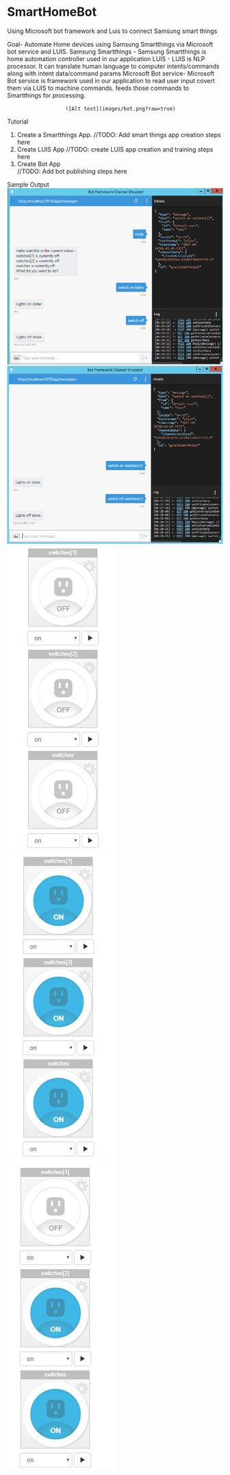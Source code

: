 # SmartHomeBot
Using Microsoft bot framework and Luis to connect Samsung smart things

Goal- Automate Home devices using Samsung Smartthings via Microsoft bot service and LUIS.
Samsung Smartthings - Samsung Smartthings is home automation controller used in our application
LUIS - LUIS is NLP processor. It can translate human language to computer intents/commands along with intent data/command params
Microsoft Bot service- Microsoft Bot service is framework used in our application to read user input covert them via LUIS to machine commands.
                       feeds those commands to Smartthings for processing.

                       ![Alt text](images/bot.png?raw=true)


Tutorial
1. Create a Smartthings App.
//TODO: Add smart things app creation steps here
2. Create LUIS App
//TODO: create LUIS app creation and training steps here
3. Create Bot App  
//TODO: Add bot publishing steps here

Sample Output
![Alt text](images/screenshot.png?raw=true)
![Alt text](images/screenshotIndividualSwitches.png?raw=true)
![Alt text](images/emulatorswitchesoff.png?raw=true)
![Alt text](images/emulatorswitcheson.png?raw=true)
![Alt text](images/switch1Action.png?raw=true)
